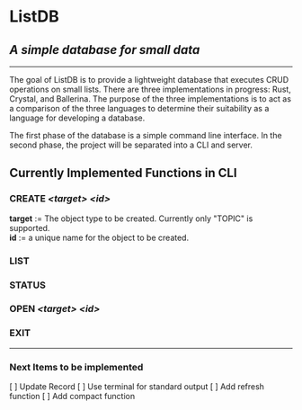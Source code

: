 # ListDB

## _A simple database for **small** data_

---

The goal of ListDB is to provide a lightweight database that executes CRUD operations on small lists. There are three implementations in progress: Rust, Crystal, and Ballerina. The purpose of the three implementations is to act as a comparison of the three languages to determine their suitability as a language for developing a database.

The first phase of the database is a simple command line interface. In the second phase, the project will be separated into a CLI and server.

## Currently Implemented Functions in CLI

### CREATE _\<target\> \<id\>_

**target** := The object type to be created. Currently only "TOPIC" is supported.  
**id** := a unique name for the object to be created.

### LIST

### STATUS

### OPEN _\<target\> \<id\>_

### EXIT

---

### Next Items to be implemented

[ ] Update Record
[ ] Use terminal for standard output
[ ] Add refresh function
[ ] Add compact function
